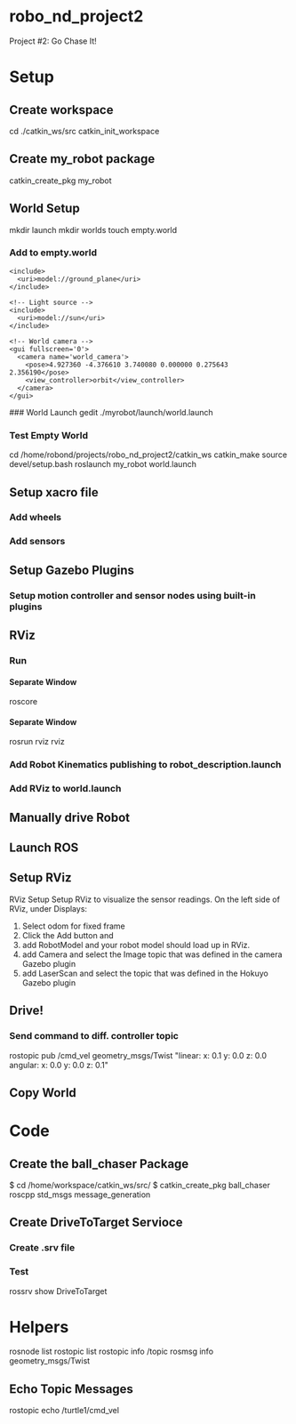 # robo_nd_project2
Project #2: Go Chase It!

# Setup
## Create workspace
cd ./catkin_ws/src
catkin_init_workspace

## Create my_robot package
catkin_create_pkg my_robot

## World Setup
mkdir launch
mkdir worlds
touch empty.world
### Add to empty.world
<?xml version="1.0" ?>

<sdf version="1.4">

  <world name="default">

    <include>
      <uri>model://ground_plane</uri>
    </include>

    <!-- Light source -->
    <include>
      <uri>model://sun</uri>
    </include>

    <!-- World camera -->
    <gui fullscreen='0'>
      <camera name='world_camera'>
        <pose>4.927360 -4.376610 3.740080 0.000000 0.275643 2.356190</pose>
        <view_controller>orbit</view_controller>
      </camera>
    </gui>

  </world>
</sdf>
### World Launch
gedit ./myrobot/launch/world.launch

<?xml version="1.0" encoding="UTF-8"?>

<launch>

  <!-- World File -->
  <arg name="world_file" default="$(find my_robot)/worlds/empty.world"/>

  <!-- Launch Gazebo World -->
  <include file="$(find gazebo_ros)/launch/empty_world.launch">
    <arg name="use_sim_time" value="true"/>
    <arg name="debug" value="false"/>
    <arg name="gui" value="true" />
    <arg name="world_name" value="$(arg world_file)"/>
  </include>

</launch>

### Test Empty World
cd /home/robond/projects/robo_nd_project2/catkin_ws
catkin_make
source devel/setup.bash
roslaunch my_robot world.launch

## Setup xacro file
### Add wheels
### Add sensors

## Setup Gazebo Plugins
### Setup motion controller and sensor nodes using built-in plugins


## RViz

### Run
#### Separate Window
roscore

#### Separate Window
rosrun rviz rviz

### Add Robot Kinematics publishing to robot_description.launch

### Add RViz to world.launch

## Manually drive Robot
## Launch ROS

## Setup RViz
RViz Setup
Setup RViz to visualize the sensor readings. On the left side of RViz, under Displays:

1. Select odom for fixed frame
2. Click the Add button and
3. add RobotModel and your robot model should load up in RViz.
4. add Camera and select the Image topic that was defined in the camera Gazebo plugin
5. add LaserScan and select the topic that was defined in the Hokuyo Gazebo plugin

## Drive!
###  Send command to diff. controller topic
rostopic pub /cmd_vel geometry_msgs/Twist  "linear:
  x: 0.1
  y: 0.0
  z: 0.0
angular:
  x: 0.0
  y: 0.0
  z: 0.1" 

## Copy World

# Code

## Create the ball_chaser Package
$ cd /home/workspace/catkin_ws/src/
$ catkin_create_pkg ball_chaser roscpp std_msgs message_generation

## Create DriveToTarget Servioce

### Create .srv file

### Test
rossrv show DriveToTarget

# Helpers
rosnode list
rostopic list
rostopic info /topic
rosmsg info geometry_msgs/Twist

## Echo Topic Messages
rostopic echo /turtle1/cmd_vel

